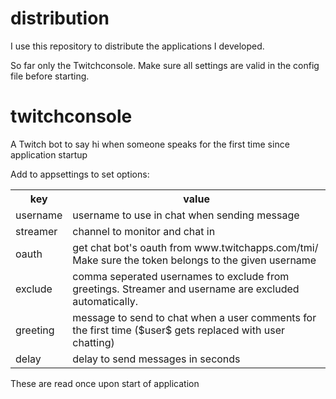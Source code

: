 # distribution

I use this repository to distribute the applications I developed.

So far only the Twitchconsole. Make sure all settings are valid in the config file before starting.

# twitchconsole

A Twitch bot to say hi when someone speaks for the first time since application startup


Add to appsettings to set options:

<table>
	<tr>
		<th>key</th>
		<th>value</th>
	</tr>
	<tr>
		<td>username</td>
		<td>username to use in chat when sending message</td>
	</tr>	
	<tr>
		<td>streamer</td>
		<td>channel to monitor and chat in</td>
	</tr>
	<tr>
		<td>oauth</td>
		<td>get chat bot's oauth from www.twitchapps.com/tmi/ Make sure the token belongs to the given username</td>
	</tr>
	<tr>
		<td>exclude</td>
		<td>comma seperated usernames to exclude from greetings. Streamer and username are excluded automatically.</td>
	</tr>
	<tr>
		<td>greeting</td>
		<td>message to send to chat when a user comments for the first time ($user$ gets replaced with user chatting)</td>
	</tr>
	<tr>
		<td>delay</td>
		<td>delay to send messages in seconds</td>
	</tr>
</table>

These are read once upon start of application